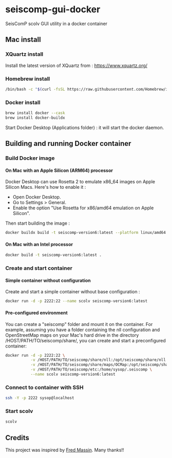 # seiscomp-gui-docker
SeisComP scolv GUI utility in a docker container

## Mac install

### XQuartz install

Install the latest version of XQuartz from : https://www.xquartz.org/

### Homebrew install

```bash
/bin/bash -c "$(curl -fsSL https://raw.githubusercontent.com/Homebrew/install/HEAD/install.sh)"
```

### Docker install

```bash
brew install docker --cask
brew install docker-buildx
```

Start Docker Desktop (Applications folder) : it will start the docker daemon.

## Building and running Docker container

### Build Docker image

#### On Mac with an Apple Silicon (ARM64) processor

Docker Desktop can use Rosetta 2 to emulate x86_64 images on Apple Silicon Macs. Here's how to enable it :

- Open Docker Desktop.
- Go to Settings > General.
- Enable the option "Use Rosetta for x86/amd64 emulation on Apple Silicon".

Then start building the image :

```bash
docker buildx build -t seiscomp-version6:latest --platform linux/amd64 .
```

#### On Mac with an Intel processor

```bash
docker build -t seiscomp-version6:latest .
```

### Create and start container

#### Simple container without configuration

Create and start a simple container without base configuration :

```bash
docker run -d -p 2222:22 --name scolv seiscomp-version6:latest          
```

#### Pre-configured environment

You can create a "seiscomp" folder and mount it on the container. For example, assuming you have a folder containing the nll configuration and OpenStreetMap maps on your Mac's hard drive in the directory /HOST/PATH/TO/seiscomp/share/, you can create and start a preconfigured container:

```bash
docker run -d -p 2222:22 \
           -v /HOST/PATH/TO/seiscomp/share/nll:/opt/seiscomp/share/nll \
           -v /HOST/PATH/TO/seiscomp/share/maps/OCMap:/opt/seiscomp/share/maps/OCMap \
           -v /HOST/PATH/TO/seiscomp/etc:/home/sysop/.seiscomp \
           --name scolv seiscomp-version6:latest
```

### Connect to container with SSH

```bash
ssh -Y -p 2222 sysop@localhost
```
### Start scolv

```bash
scolv
```

## Credits

This project was inspired by [Fred Massin](https://github.com/FMassin). Many thanks!!
